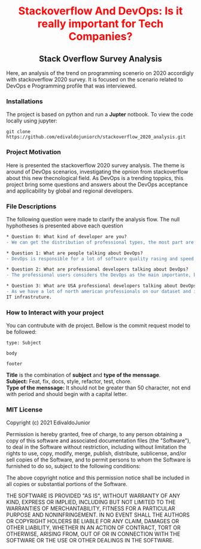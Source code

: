 <h1 align="center"><p style="color:red">Stackoverflow And DevOps: Is it really important for Tech Companies?</p></h1>
<h2 align="center"> Stack Overflow Survey Analysis</h1>

Here, an analysis of the trend on programming scenerio on 2020 accordigly with stackoverflow 2020 survey. It is focused on the scenario related to 
DevOps e Programming profile that was interviewed.


### Installations
  The project is based on python and run a **Jupter** notbook. To view the code locally using jupyter:
```
git clone https://github.com/edivaldojuniorch/stackoverflow_2020_analysis.git
```
### Project Motivation
Here is presented the stackoverflow 2020 survey analysis. The theme is around of DevOps scenarios, investigating the opnion from stackoverflow about this new thecnological field. 
As DevOps is a trending toppics, this project bring some questions and answers about the DevOps acceptance and applicability by global and regional developers.

### File Descriptions
The following question were made to clarify the analysis flow. The null hyphotheses is presented above each question
```diff
* Question 0: What kind of developer are you?
- We can get the distribution of professional types, the most part are professionals.

* Question 1: What are people talking about DevOps?
- DevOps is responsible for a lot of software quality rasing and speed up the devoplopment time. So it is expected to be really importante.

* Question 2: What are professional developers talking about DevOps?
- The professional users considers the DevOps as the main importante, because of its advanteges. 

* Question 3: What are USA professional developers talking about DevOps?
- As we have a lot of north american professionals on our dataset and in the industry, it expected that they considers DevOps as a great methodology/techology to build 
IT infrastruture.
```

### How to Interact with your project
You can contrubute with de project. Bellow is the commit request model to be followed:
```
type: Subject

body

footer
``` 
**Title** is the combination of __subject__ and __type of the menssage__. \
**Subject:** Feat, fix, docs, style, refactor, test, chore.\
**Type of the menssage:** It should not be greater than 50 character, not end with period and should begin with a capital letter.


### MIT License

Copyright (c) 2021 EdivaldoJunior

Permission is hereby granted, free of charge, to any person obtaining a copy
of this software and associated documentation files (the "Software"), to deal
in the Software without restriction, including without limitation the rights
to use, copy, modify, merge, publish, distribute, sublicense, and/or sell
copies of the Software, and to permit persons to whom the Software is
furnished to do so, subject to the following conditions:

The above copyright notice and this permission notice shall be included in all
copies or substantial portions of the Software.

THE SOFTWARE IS PROVIDED "AS IS", WITHOUT WARRANTY OF ANY KIND, EXPRESS OR
IMPLIED, INCLUDING BUT NOT LIMITED TO THE WARRANTIES OF MERCHANTABILITY,
FITNESS FOR A PARTICULAR PURPOSE AND NONINFRINGEMENT. IN NO EVENT SHALL THE
AUTHORS OR COPYRIGHT HOLDERS BE LIABLE FOR ANY CLAIM, DAMAGES OR OTHER
LIABILITY, WHETHER IN AN ACTION OF CONTRACT, TORT OR OTHERWISE, ARISING FROM,
OUT OF OR IN CONNECTION WITH THE SOFTWARE OR THE USE OR OTHER DEALINGS IN THE
SOFTWARE.

